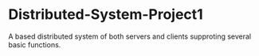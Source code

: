 # Distributed-System-Project1
A based distributed system of both servers and clients supproting several basic functions.
